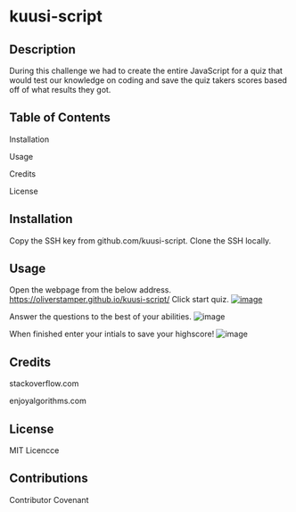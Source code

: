 # kuusi-script
## Description  
During this challenge we had to create the entire JavaScript for a quiz that would test our knowledge on coding and save the quiz takers scores based off of what results they got. 

## Table of Contents
Installation

Usage

Credits

License

## Installation
Copy the SSH key from github.com/kuusi-script. Clone the SSH locally.

## Usage
Open the webpage from the below address.
https://oliverstamper.github.io/kuusi-script/
Click start quiz.
[![image]([https://github.com/oliverstamper/kuusi-script/1.png])](https://github.com/oliverstamper/kuusi-script/blob/00dfff6f2ef6bfceed9cc8599d659672a33131c7/1.png)

Answer the questions to the best of your abilities.
![image](https://github.com/oliverstamper/kuusi-script/2.png)

When finished enter your intials to save your highscore!
![image](https://github.com/oliverstamper/kuusi-script/3.png)
## Credits
stackoverflow.com

enjoyalgorithms.com

## License
MIT Licencce

## Contributions
Contributor Covenant
